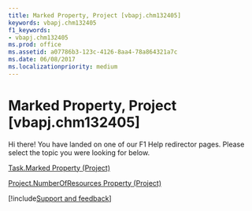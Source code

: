 ```yaml
---
title: Marked Property, Project [vbapj.chm132405]
keywords: vbapj.chm132405
f1_keywords:
- vbapj.chm132405
ms.prod: office
ms.assetid: a07786b3-123c-4126-8aa4-78a864321a7c
ms.date: 06/08/2017
ms.localizationpriority: medium
---
```



# Marked Property, Project [vbapj.chm132405]

Hi there! You have landed on one of our F1 Help redirector pages. Please select the topic you were looking for below.

[Task.Marked Property (Project)](https://msdn.microsoft.com/library/b868afee-637f-8725-afdb-3c59ad261e26%28Office.15%29.aspx)

[Project.NumberOfResources Property (Project)](https://msdn.microsoft.com/library/a65ece0e-0285-a0d4-fb45-3f4d730ddd3d%28Office.15%29.aspx)

[!include[Support and feedback](~/includes/feedback-boilerplate.md)]